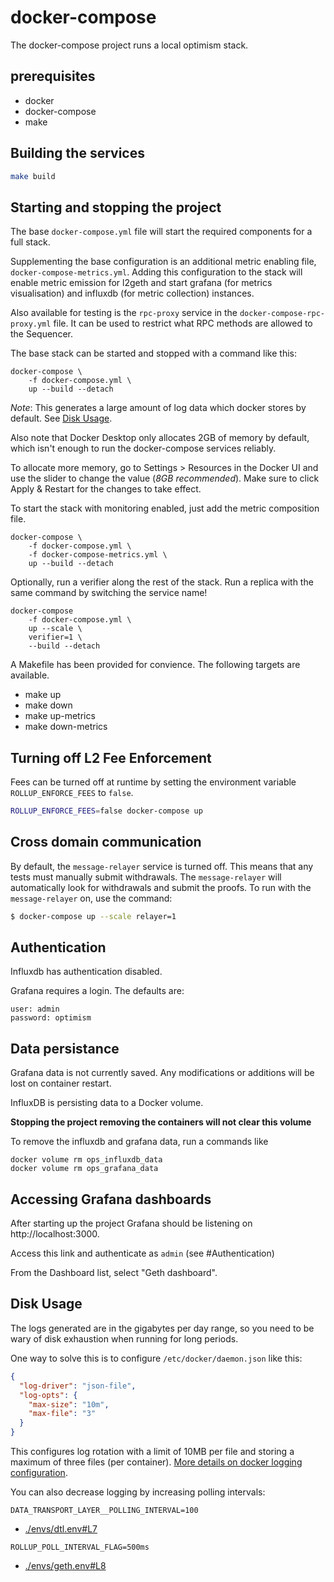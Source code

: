 # docker-compose

The docker-compose project runs a local optimism stack.

## prerequisites

- docker
- docker-compose
- make

## Building the services

```bash
make build
```

## Starting and stopping the project

The base `docker-compose.yml` file will start the required components for a full stack.

Supplementing the base configuration is an additional metric enabling file, `docker-compose-metrics.yml`. Adding this configuration to the stack will enable metric emission for l2geth and start grafana (for metrics visualisation) and influxdb (for metric collection) instances.

Also available for testing is the `rpc-proxy` service in the `docker-compose-rpc-proxy.yml` file. It can be used to restrict what RPC methods are allowed to the Sequencer.

The base stack can be started and stopped with a command like this:
```
docker-compose \
    -f docker-compose.yml \
    up --build --detach
```

*Note*: This generates a large amount of log data which docker stores by default. See [Disk Usage](#disk-usage).

Also note that Docker Desktop only allocates 2GB of memory by default, which isn't enough to run the docker-compose services reliably.

To allocate more memory, go to Settings > Resources in the Docker UI and use the slider to change the value (_8GB recommended_). Make sure to click Apply & Restart for the changes to take effect.

To start the stack with monitoring enabled, just add the metric composition file.
```
docker-compose \
    -f docker-compose.yml \
    -f docker-compose-metrics.yml \
    up --build --detach
```

Optionally, run a verifier along the rest of the stack. Run a replica with the same command by switching the service name!

```
docker-compose
    -f docker-compose.yml \
    up --scale \
    verifier=1 \
    --build --detach
```

A Makefile has been provided for convience. The following targets are available.
- make up
- make down
- make up-metrics
- make down-metrics

## Turning off L2 Fee Enforcement

Fees can be turned off at runtime by setting the environment variable
`ROLLUP_ENFORCE_FEES` to `false`.

```bash
ROLLUP_ENFORCE_FEES=false docker-compose up
```

## Cross domain communication

By default, the `message-relayer` service is turned off. This means that
any tests must manually submit withdrawals. The `message-relayer` will
automatically look for withdrawals and submit the proofs. To run with the
`message-relayer` on, use the command:

```bash
$ docker-compose up --scale relayer=1
```

## Authentication

Influxdb has authentication disabled.

Grafana requires a login. The defaults are:
```
user: admin
password: optimism
```

## Data persistance

Grafana data is not currently saved. Any modifications or additions will be lost on container restart.

InfluxDB is persisting data to a Docker volume.

**Stopping the project removing the containers will not clear this volume**

To remove the influxdb and grafana data, run a commands like
```
docker volume rm ops_influxdb_data
docker volume rm ops_grafana_data
```

## Accessing Grafana dashboards

After starting up the project Grafana should be listening on http://localhost:3000.

Access this link and authenticate as `admin` (see #Authentication)

From the Dashboard list, select "Geth dashboard".

## Disk Usage

The logs generated are in the gigabytes per day range, so you need to be wary of disk exhaustion when running for long periods.

One way to solve this is to configure `/etc/docker/daemon.json` like this:

```json
{
  "log-driver": "json-file",
  "log-opts": {
    "max-size": "10m",
    "max-file": "3"
  }
}
```

This configures log rotation with a limit of 10MB per file and storing a maximum of three files (per container). [More details on docker logging configuration](https://docs.docker.com/config/containers/logging/configure/).

You can also decrease logging by increasing polling intervals:

```env
DATA_TRANSPORT_LAYER__POLLING_INTERVAL=100
```
- [./envs/dtl.env#L7](./envs/dtl.env#L7)

```env
ROLLUP_POLL_INTERVAL_FLAG=500ms
```
- [./envs/geth.env#L8](./envs/geth.env#L8)